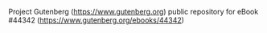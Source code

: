 Project Gutenberg (https://www.gutenberg.org) public repository for eBook #44342 (https://www.gutenberg.org/ebooks/44342)
